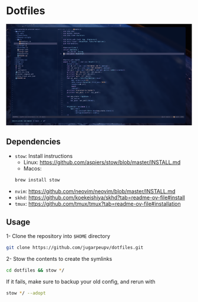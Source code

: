 # Dotfiles

![Setup](./docs/.config/desktop_setup.png)

## Dependencies

- `stow`: Install instructions
    * Linux: https://github.com/aspiers/stow/blob/master/INSTALL.md
    * Macos: 
    ```sh
    brew install stow
    ```
- `nvim`: https://github.com/neovim/neovim/blob/master/INSTALL.md
- `skhd`: https://github.com/koekeishiya/skhd?tab=readme-ov-file#install
- `tmux`: https://github.com/tmux/tmux?tab=readme-ov-file#installation


## Usage

1- Clone the repository into `$HOME` directory
```sh
git clone https://github.com/jugarpeupv/dotfiles.git
```

2- Stow the contents to create the symlinks
```sh
cd dotfiles && stow */
```

If it fails, make sure to backup your old config, and rerun with
```sh
stow */ --adopt
```
